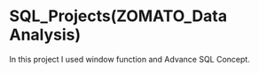 # SQL_Projects(ZOMATO_Data Analysis)
In this project I used window function and Advance SQL Concept.
